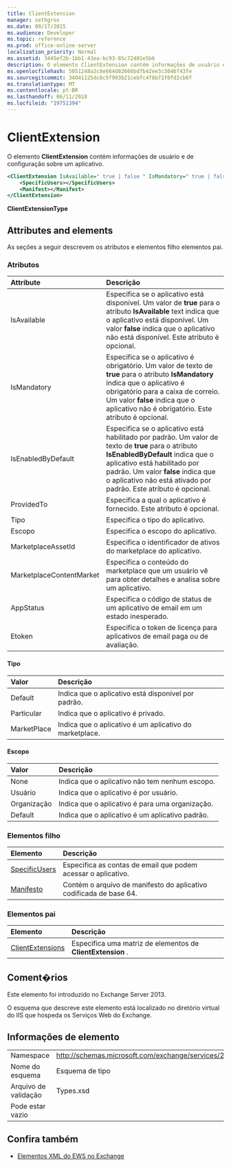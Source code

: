 ```yaml
---
title: ClientExtension
manager: sethgros
ms.date: 09/17/2015
ms.audience: Developer
ms.topic: reference
ms.prod: office-online-server
localization_priority: Normal
ms.assetid: 3445ef2b-1bb1-43ea-bc93-85c72401e5b6
description: O elemento ClientExtension contém informações de usuário e de configuração sobre um aplicativo.
ms.openlocfilehash: 5051248a2c8e664d82666bd7b42ee3c3046f43fe
ms.sourcegitcommit: 34041125dc8c5f993b21cebfc4f8b72f0fd2cb6f
ms.translationtype: MT
ms.contentlocale: pt-BR
ms.lasthandoff: 06/11/2018
ms.locfileid: "19751394"
---
```

# <a name="clientextension"></a>ClientExtension

O elemento **ClientExtension** contém informações de usuário e de configuração sobre um aplicativo. 
  
```XML
<ClientExtension IsAvailable=" true | false " IsMandatory=" true | false " IsEnabledByDefault=" true | false " Type="" Scope="" MarketplaceAssetId="" MarketplaceContentMarket="" AppStatus="" Etoken="">
    <SpecificUsers></SpecificUsers>
    <Manifest></Manifest>
</ClientExtension>
```

 **ClientExtensionType**
## <a name="attributes-and-elements"></a>Attributes and elements

As seções a seguir descrevem os atributos e elementos filho elementos pai.
  
### <a name="attributes"></a>Atributos

|**Attribute**|**Descrição**|
|:-----|:-----|
|IsAvailable  <br/> |Especifica se o aplicativo está disponível. Um valor de **true** para o atributo **IsAvailable** text indica que o aplicativo está disponível. Um valor **false** indica que o aplicativo não está disponível. Este atributo é opcional.  <br/> |
|IsMandatory  <br/> |Especifica se o aplicativo é obrigatório. Um valor de texto de **true** para o atributo **IsMandatory** indica que o aplicativo é obrigatório para a caixa de correio. Um valor **false** indica que o aplicativo não é obrigatório. Este atributo é opcional.  <br/> |
|IsEnabledByDefault  <br/> |Especifica se o aplicativo está habilitado por padrão. Um valor de texto de **true** para o atributo **IsEnabledByDefault** indica que o aplicativo está habilitado por padrão. Um valor **false** indica que o aplicativo não está ativado por padrão. Este atributo é opcional.  <br/> |
|ProvidedTo  <br/> |Especifica a qual o aplicativo é fornecido. Este atributo é opcional.  <br/> |
|Tipo  <br/> |Especifica o tipo do aplicativo.  <br/> |
|Escopo  <br/> |Especifica o escopo do aplicativo.  <br/> |
|MarketplaceAssetId  <br/> |Especifica o identificador de ativos do marketplace do aplicativo.  <br/> |
|MarketplaceContentMarket  <br/> |Especifica o conteúdo do marketplace que um usuário vê para obter detalhes e analisa sobre um aplicativo.  <br/> |
|AppStatus  <br/> |Especifica o código de status de um aplicativo de email em um estado inesperado.  <br/> |
|Etoken  <br/> |Especifica o token de licença para aplicativos de email paga ou de avaliação.  <br/> |
   
#### <a name="type"></a>Tipo

|**Valor**|**Descrição**|
|:-----|:-----|
|Default  <br/> |Indica que o aplicativo está disponível por padrão.  <br/> |
|Particular  <br/> |Indica que o aplicativo é privado.  <br/> |
|MarketPlace  <br/> |Indica que o aplicativo é um aplicativo do marketplace.  <br/> |
   
#### <a name="scope"></a>Escopo

|**Valor**|**Descrição**|
|:-----|:-----|
|None  <br/> |Indica que o aplicativo não tem nenhum escopo.  <br/> |
|Usuário  <br/> |Indica que o aplicativo é por usuário.  <br/> |
|Organização  <br/> |Indica que o aplicativo é para uma organização.  <br/> |
|Default  <br/> |Indica que o aplicativo é um aplicativo padrão.  <br/> |
   
### <a name="child-elements"></a>Elementos filho

|**Elemento**|**Descrição**|
|:-----|:-----|
|[SpecificUsers](specificusers.md) <br/> |Especifica as contas de email que podem acessar o aplicativo.  <br/> |
|[Manifesto](manifest.md) <br/> |Contém o arquivo de manifesto do aplicativo codificada de base 64.  <br/> |
   
### <a name="parent-elements"></a>Elementos pai

|**Elemento**|**Descrição**|
|:-----|:-----|
|[ClientExtensions](clientextensions.md) <br/> |Especifica uma matriz de elementos de **ClientExtension** .  <br/> |
   
## <a name="remarks"></a>Coment�rios

Este elemento foi introduzido no Exchange Server 2013.
  
O esquema que descreve este elemento está localizado no diretório virtual do IIS que hospeda os Serviços Web do Exchange.
  
## <a name="element-information"></a>Informações de elemento

|||
|:-----|:-----|
|Namespace  <br/> |http://schemas.microsoft.com/exchange/services/2006/types  <br/> |
|Nome do esquema  <br/> |Esquema de tipo  <br/> |
|Arquivo de validação  <br/> |Types.xsd  <br/> |
|Pode estar vazio  <br/> ||
   
## <a name="see-also"></a>Confira também



- [Elementos XML do EWS no Exchange](ews-xml-elements-in-exchange.md)

